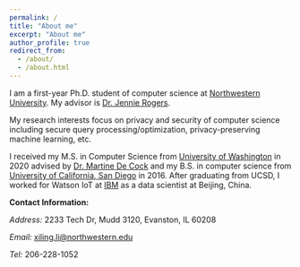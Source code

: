 ```yaml
---
permalink: /
title: "About me"
excerpt: "About me"
author_profile: true
redirect_from: 
  - /about/
  - /about.html
---
```


I am a first-year Ph.D. student of computer science at [Northwestern University](https://www.mccormick.northwestern.edu/computer-science/). My advisor is [Dr. Jennie Rogers](http://users.eecs.northwestern.edu/~jennie/).

My research interests focus on privacy and security of computer science including secure query processing/optimization, privacy-preserving machine learning, etc.

I received my M.S. in Computer Science from [University of Washington](http://www.washington.edu) in 2020 advised by [Dr. Martine De Cock](http://faculty.washington.edu/mdecock/) and my B.S. in computer science from [University of California, San Diego](https://cse.ucsd.edu) in 2016. After graduating from UCSD, I worked for Watson IoT at [IBM](https://www.ibm.com/) as a data scientist at Beijing, China.

**Contact Information:**

*Address:* 2233 Tech Dr, Mudd 3120, Evanston, IL 60208

*Email:* xiling.li@northwestern.edu

*Tel:* 206-228-1052
